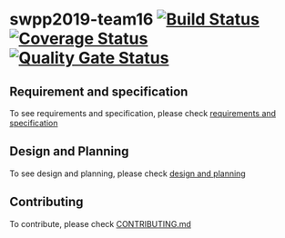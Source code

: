 # swpp2019-team16 [![Build Status](https://travis-ci.com/swsnu/swpp2019-team16.svg?branch=master)](https://travis-ci.com/swsnu/swpp2019-team16) [![Coverage Status](https://coveralls.io/repos/github/swsnu/swpp2019-team16/badge.svg?branch=master)](https://coveralls.io/github/swsnu/swpp2019-team16?branch=master) [![Quality Gate Status](https://sonarcloud.io/api/project_badges/measure?project=swsnu_swpp2019-team16&metric=alert_status)](https://sonarcloud.io/dashboard?id=swsnu_swpp2019-team16)

## Requirement and specification

To see requirements and specification, please check [requirements and specification](https://github.com/swsnu/swpp2019-team16/wiki/Project-Abstract)

## Design and Planning

To see design and planning, please check [design and planning](https://github.com/swsnu/swpp2019-team16/wiki/Design-and-Planning)



## Contributing

To contribute, please check [CONTRIBUTING.md](./CONTRIBUTING.md)




